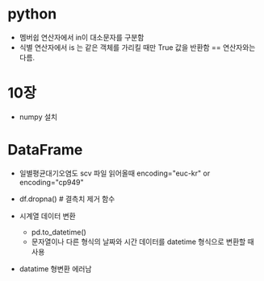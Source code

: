 # python
 +  멤버쉽 연산자에서 in이 대소문자를 구분함
 +  식별 연산자에서 is 는 같은 객체를 가리킬 때만 True 값을 반환함 == 연산자와는 다름.

# 10장
 + numpy 설치

# DataFrame
 + 일별평균대기오염도 scv 파일 읽어올때 encoding="euc-kr" or encoding="cp949"

 + df.dropna() # 결측치 제거 함수

 + 시계열 데이터 변환 
   + pd.to_datetime()
   + 문자열이나 다른 형식의 날짜와 시간 데이터를 datetime 형식으로 변환할 때 사용

 + datatime 형변환 에러남